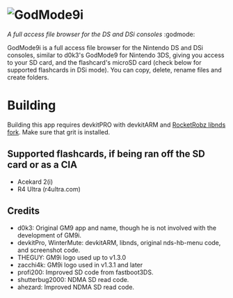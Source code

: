# ![GodMode9i](https://github.com/RocketRobz/GodMode9i/blob/master/resources/logo2_small.png)
_A full access file browser for the DS and DSi consoles_ :godmode:

GodMode9i is a full access file browser for the Nintendo DS and DSi consoles, similar to d0k3's GodMode9 for Nintendo 3DS, giving you access to your SD card, and the flashcard's microSD card (check below for supported flashcards in DSi mode). You can copy, delete, rename files and create folders.

# Building

Building this app requires devkitPRO with devkitARM and [RocketRobz libnds fork](https://github.com/RocketRobz/libnds). Make sure that grit is installed.

## Supported flashcards, if being ran off the SD card or as a CIA
* Acekard 2(i)
* R4 Ultra (r4ultra.com)

## Credits
- d0k3: Original GM9 app and name, though he is not involved with the development of GM9i.
- devkitPro, WinterMute: devkitARM, libnds, original nds-hb-menu code, and screenshot code.
- THEGUY: GM9i logo used up to v1.3.0
- zacchi4k: GM9i logo used in v1.3.1 and later
- profi200: Improved SD code from fastboot3DS.
- shutterbug2000: NDMA SD read code.
- ahezard: Improved NDMA SD read code.
